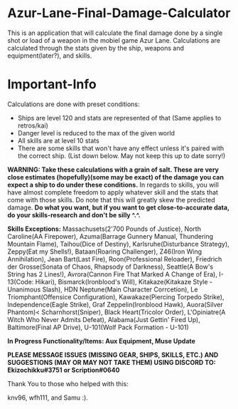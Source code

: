 # Azur-Lane-Final-Damage-Calculator
This is an application that will calculate the final damage done by a single shot or load of a weapon in the mobiel game Azur Lane. Calculations are calculated through the stats given by the ship, weapons and equipment(later?), and skills.<br>

# Important-Info
Calculations are done with preset conditions:
- Ships are level 120 and stats are represented of that (Same applies to retros/kai)
- Danger level is reduced to the max of the given world
- All skills are at level 10 stats
- There are some skills that won't have any effect unless it's paired with the correct ship. (List down below. May not keep this up to date sorry!)

<B>WARNING: Take these calculations with a grain of salt. These are very close estimates (hopefully)(some may be exact) of the damage you can expect a ship to do under these conditions.</B> In regards to skills, you will have almost complete freedom to apply whatever skill and the stats that come with those skills. Do note that this will greatly skew the predicted damage. <B>Do what you want, but if you want to get close-to-accurate data, do your skills-research and don't be silly ^.^.</B>

<B>Skills Exceptions:</B> Massachusets(2'700 Pounds of Justice), North Caroline(AA Firepower), Azuma(Barrage Gunnery Manual, Thundering Mountain Flame), Taihou(Dice of Destiny), Karlsruhe(Disturbance Strategy), Zeppy(Eat my Shells!), Bataan(Roaring Challenger), Z46(Iron Wing Annihilation), Jean Bart(Last Fire), Roon(Professional Reloader), Friedrich der Grosse(Sonata of Chaos, Rhapsody of Darkness), Seattle(A Bow's String has 2 Lines!), Avrora(Cannon Fire That Marked A Change of Era), I-13(Code: Hikari), Bismarck(Ironblood's Will), Kitakaze(Kitakaze Style - Unanimous Slash), HDN Neptune(Main Character Corrcetion), Le Triomphant(Offensice Configuration), Kawakaze(Piercing Torpedo Strike), Independence(Eagle Strike), Graf Zeppelin(Ironblood Hawk), Auora(Silver Phantom)< Scharnhorst(Sniper), Black Heart(Tricolor Order), L'Opiniatre(A Witch Who Never Admits Defeat), Alabama(Just Gettin' Fired Up), Baltimore(Final AP Drive), U-101(Wolf Pack Formation - U-101)

<B>In Progress Functionality/Items: Aux Equipment, Muse Update </B>

<B>PLEASE MESSAGE ISSUES (MISSING GEAR, SHIPS, SKILLS, ETC.) AND SUGGESTIONS (MAY OR MAY NOT TAKE THEM) USING DISCORD TO: Ekizochikku#3751 or Scription#0640</B>

Thank You to those who helped with this:

knv96, wfh111, and Samu :).

